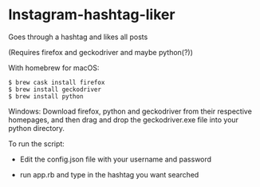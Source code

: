 # Instagram-hashtag-liker
Goes through a hashtag and likes all posts

(Requires firefox and geckodriver and maybe python(?))

With homebrew for macOS:
```
$ brew cask install firefox
$ brew install geckodriver
$ brew install python
```
Windows: Download firefox, python and geckodriver from their respective homepages, and then drag and drop
the geckodriver.exe file into your python directory.

To run the script:
* Edit the config.json file with your username and password

* run app.rb and type in the hashtag you want searched
